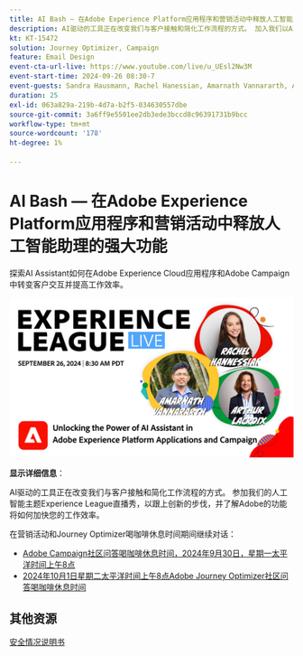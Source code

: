 ```yaml
---
title: AI Bash — 在Adobe Experience Platform应用程序和营销活动中释放人工智能助理的强大功能
description: AI驱动的工具正在改变我们与客户接触和简化工作流程的方式。 加入我们以AI为主题的Experience League直播网络研讨会，以跟上创新的步伐，并了解Adobe的功能将如何加快您的工作效率。 
kt: KT-15472
solution: Journey Optimizer, Campaign
feature: Email Design
event-cta-url-live: https://www.youtube.com/live/u_UEsl2Nw3M
event-start-time: 2024-09-26 08:30-7
event-guests: Sandra Hausmann, Rachel Hanessian, Amarnath Vannararth, Arthur Lacroix
duration: 25
exl-id: 063a829a-219b-4d7a-b2f5-034630557dbe
source-git-commit: 3a6ff9e5501ee2db3ede3bccd8c96391731b9bcc
workflow-type: tm+mt
source-wordcount: '178'
ht-degree: 1%

---
```


# AI Bash — 在Adobe Experience Platform应用程序和营销活动中释放人工智能助理的强大功能

探索AI Assistant如何在Adobe Experience Cloud应用程序和Adobe Campaign中转变客户交互并提高工作效率。 

[![ExL LIVE 2024年9月26日](/help/experience-league-live/episodes/assets/WebBanner-09-26-2024.png)](https://www.youtube.com/watch?v=J48CNmcV7wc)

**显示详细信息**：

AI驱动的工具正在改变我们与客户接触和简化工作流程的方式。 参加我们的人工智能主题Experience League直播秀，以跟上创新的步伐，并了解Adobe的功能将如何加快您的工作效率。

在营销活动和Journey Optimizer喝咖啡休息时间期间继续对话：

* [Adobe Campaign社区问答喝咖啡休息时间，2024年9月30日，星期一太平洋时间上午8点](https://nam04.safelinks.protection.outlook.com/?url=https%3A%2F%2Fexperienceleaguecommunities.adobe.com%2Ft5%2Fcampaign-classic-events%2Fcommunity-q-amp-a-coffee-break-september-30th-with-adobe%2Fev-p%2F703121&amp;data=05%7C02%7Chausmann%40adobe.com%7C7189a987b4f74e95126b08dcd70c74ee%7Cfa7b1b5a7b34438794aed2c178decee1%7C0%7C0%7C638621695970863600%7CUnknown%7CTWFpbGZsb3d8eyJWIjoiMC4wLjAwMDAiLCJQIjoiV2luMzIiLCJBTiI6Ik1haWwiLCJXVCI6Mn0%3D%7C0%7C%7C%7C&amp;sdata=2HQwN%2BqCPtffUggjzyJWxZutYbYbOTQU4buQKHSux70%3D&amp;reserved=0)
* [2024年10月1日星期二太平洋时间上午8点Adobe Journey Optimizer社区问答喝咖啡休息时间](https://nam04.safelinks.protection.outlook.com/?url=https%3A%2F%2Fexperienceleaguecommunities.adobe.com%2Ft5%2Fjourney-optimizer-events%2Fcommunity-q-amp-a-coffee-break-october-1st-with-adobe-journey%2Fev-p%2F703114&amp;data=05%7C02%7Chausmann%40adobe.com%7C9eaaed2924ce4bcfc40508dcd70cd9f9%7Cfa7b1b5a7b34438794aed2c178decee1%7C0%7C0%7C638621697420749077%7CUnknown%7CTWFpbGZsb3d8eyJWIjoiMC4wLjAwMDAiLCJQIjoiV2luMzIiLCJBTiI6Ik1haWwiLCJXVCI6Mn0%3D%7C0%7C%7C%7C&amp;sdata=B5NeQ57TAnjf7MiSYQ%2B%2Bj0aP2dsidIsz5aAVjY9o9A0%3D&amp;reserved=0)

## 其他资源

[安全情况说明书](https://www.adobe.com/content/dam/cc/en/trust-center/ungated/whitepapers/experience-cloud/adobe-ai-assistant-in-aep-security-fact-sheet.pdf)